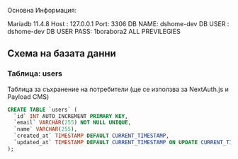 Основна Информация:

Mariadb 11.4.8
Host : 127.0.0.1
Port: 3306
DB NAME: dshome-dev
DB USER : dshome-dev
DB USER PASS: 1borabora2
ALL PREVILEGIES


## Схема на базата данни

### Таблица: users
Таблица за съхранение на потребители (ще се използва за NextAuth.js и Payload CMS)

```sql
CREATE TABLE `users` (
  `id` INT AUTO_INCREMENT PRIMARY KEY,
  `email` VARCHAR(255) NOT NULL UNIQUE,
  `name` VARCHAR(255),
  `created_at` TIMESTAMP DEFAULT CURRENT_TIMESTAMP,
  `updated_at` TIMESTAMP DEFAULT CURRENT_TIMESTAMP ON UPDATE CURRENT_TIMESTAMP
);
```